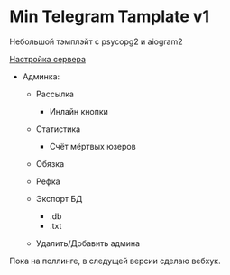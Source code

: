 Min Telegram Tamplate v1
========================
Небольшой тэмплэйт с psycopg2 и aiogram2

[Настройка сервера](./crib_for_setting_server.md)

- Админка:
  - Рассылка
    - Инлайн кнопки
  
  - Статистика
    - Счёт мёртвых юзеров
  
  - Обязка 
  
  - Рефка
  
  - Экспорт БД
    - .db 
    - .txt 
  
  - Удалить/Добавить админа

Пока на поллинге, в следущей версии сделаю вебхук.
